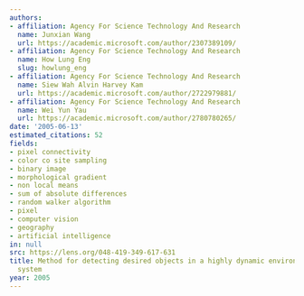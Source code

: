 ```yaml
---
authors:
- affiliation: Agency For Science Technology And Research
  name: Junxian Wang
  url: https://academic.microsoft.com/author/2307389109/
- affiliation: Agency For Science Technology And Research
  name: How Lung Eng
  slug: howlung_eng
- affiliation: Agency For Science Technology And Research
  name: Siew Wah Alvin Harvey Kam
  url: https://academic.microsoft.com/author/2722979881/
- affiliation: Agency For Science Technology And Research
  name: Wei Yun Yau
  url: https://academic.microsoft.com/author/2780780265/
date: '2005-06-13'
estimated_citations: 52
fields:
- pixel connectivity
- color co site sampling
- binary image
- morphological gradient
- non local means
- sum of absolute differences
- random walker algorithm
- pixel
- computer vision
- geography
- artificial intelligence
in: null
src: https://lens.org/048-419-349-617-631
title: Method for detecting desired objects in a highly dynamic environment by a monitoring
  system
year: 2005
---
```

